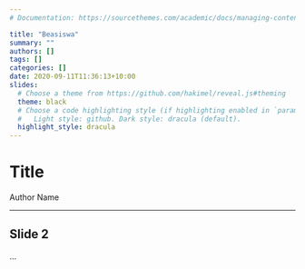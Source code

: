 ```yaml
---
# Documentation: https://sourcethemes.com/academic/docs/managing-content/

title: "Beasiswa"
summary: ""
authors: []
tags: []
categories: []
date: 2020-09-11T11:36:13+10:00
slides:
  # Choose a theme from https://github.com/hakimel/reveal.js#theming
  theme: black
  # Choose a code highlighting style (if highlighting enabled in `params.toml`)
  #   Light style: github. Dark style: dracula (default).
  highlight_style: dracula
---
```


# Title

Author Name

---

## Slide 2

...
